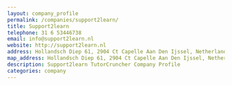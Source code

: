```yaml
---
layout: company_profile
permalink: /companies/support2learn/
title: Support2learn
telephone: 31 6 53446738
email: info@support2learn.nl
website: http://support2learn.nl
address: Hollandsch Diep 61, 2904 Ct Capelle Aan Den Ijssel, Netherlands
map_address: Hollandsch Diep 61, 2904 Ct Capelle Aan Den Ijssel, Netherlands
description: Support2learn TutorCruncher Company Profile
categories: company
---
```


